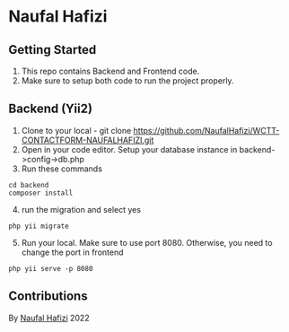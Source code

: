 # Naufal Hafizi

## Getting Started

1. This repo contains Backend and Frontend code.
2. Make sure to setup both code to run the project properly.

## Backend (Yii2)

1. Clone to your local - git clone https://github.com/NaufalHafizi/WCTT-CONTACTFORM-NAUFALHAFIZI.git
2. Open in your code editor. Setup your database instance in backend->config->db.php
3. Run these commands

```
cd backend
composer install
```

4. run the migration and select yes

```
php yii migrate
```

5. Run your local. Make sure to use port 8080. Otherwise, you need to change the port in frontend

```
php yii serve -p 8080
```

## Contributions

By [Naufal Hafizi](https://naufalhafizi.com/) 2022
